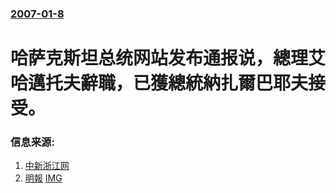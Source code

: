 ### [2007-01-8](/news/2007/01/8/index.md)

##### 
# 哈萨克斯坦总统网站发布通报说，總理艾哈邁托夫辭職，已獲總統納扎爾巴耶夫接受。




### 信息来源:

1. [中新浙江网](https://web.archive.org/web/20160305122302/http://news.zj.com/international/detail/2007-01-08/732150.html)
2. [明報](https://archive.is/20130105191956/http://hk.news.yahoo.com/070108/12/1zk95.html) [IMG](https://archive.is/VTdCr/2520a6f3683dd20ff20ace568de874ad2985ee09/scr.png)
